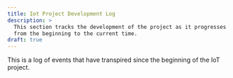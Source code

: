```yaml
---
title: Iot Project Development Log
description: >
  This section tracks the development of the project as it progresses
  from the beginning to the current time.
draft: true
---
```


This is a log of events that have transpired since the beginning of
the IoT project.
